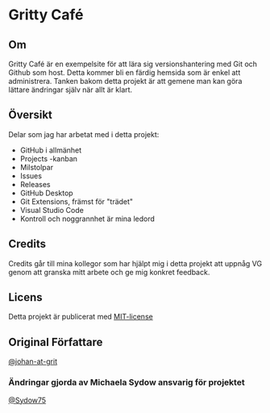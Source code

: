 # Gritty Café

## Om
Gritty Café är en exempelsite för att lära sig versionshantering med Git och Github som host.
Detta kommer bli en färdig hemsida som är enkel att administrera. Tanken bakom detta projekt
är att gemene man kan göra lättare ändringar själv när allt är klart. 

## Översikt
Delar som jag har arbetat med i detta projekt:
- GitHub i allmänhet
- Projects -kanban
- Milstolpar
- Issues
- Releases
- GitHub Desktop
- Git Extensions, främst för "trädet"
- Visual Studio Code
- Kontroll och noggrannhet är mina ledord

## Credits
Credits går till mina kollegor som har hjälpt mig i detta projekt att uppnåg VG genom att granska mitt
arbete och ge mig konkret feedback. 

## Licens
Detta projekt är publicerat med [MIT-license](https://opensource.org/licenses/MIT)

## Original Författare
[@johan-at-grit](https://github.com/johan-at-grit/) 
### Ändringar gjorda av Michaela Sydow ansvarig för projektet
[@Sydow75](https://github.com/Sydow75)

